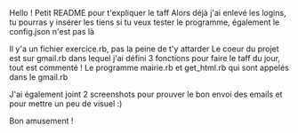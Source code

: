 Hello ! 
Petit README pour t'expliquer le taff
Alors déjà j'ai enlevé les logins, tu pourras y insérer les tiens si tu veux tester le programme, également le config.json n'est pas là

Il y'a un fichier exercice.rb, pas la peine de t'y attarder
Le coeur du projet est sur gmail.rb dans lequel j'ai défini 3 fonctions pour faire le taff du jour, tout est commenté ! 
Le programme mairie.rb et get_html.rb qui sont appelés dans le gmail.rb

J'ai également joint 2 screenshots pour prouver le bon envoi des emails et pour mettre un peu de visuel :)

Bon amusement ! 